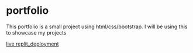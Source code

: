 # portfolio
This portfolio is a small project using html/css/bootstrap. I will be using this to showcase my projects

[live replit_deployment](https://portfolio.tymiaexum.repl.co)
